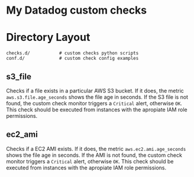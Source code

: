 # My Datadog custom checks

# Directory Layout

```
checks.d/           # custom checks python scripts
conf.d/             # custom check config examples
```

## s3_file

Checks if a file exists in a particular AWS S3 bucket. If it does, the metric `aws.s3.file.age_seconds` shows the file age in seconds.
If the S3 file is not found, the custom check monitor triggers a `Critical` alert, otherwise `OK`.
This check should be executed from instances with the apropiate IAM role permissions.

## ec2_ami

Checks if a EC2 AMI exists. If it does, the metric `aws.ec2.ami.age_seconds` shows the file age in seconds.
If the AMI is not found, the custom check monitor triggers a `Critical` alert, otherwise `OK`.
This check should be executed from instances with the apropiate IAM role permissions.
